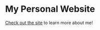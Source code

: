# My Personal Website
<a href="https://shkulesa.github.io" target="_blank">Check out the site</a> to learn more about me!
